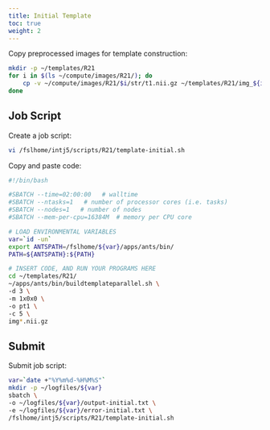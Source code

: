 ```yaml
---
title: Initial Template
toc: true
weight: 2
---
```


Copy preprocessed images for template construction:

``` bash
mkdir -p ~/templates/R21
for i in $(ls ~/compute/images/R21/); do
    cp -v ~/compute/images/R21/$i/str/t1.nii.gz ~/templates/R21/img_${i}.nii.gz;
done
```

## Job Script

Create a job script:

``` bash
vi /fslhome/intj5/scripts/R21/template-initial.sh
```

Copy and paste code:

``` bash
#!/bin/bash

#SBATCH --time=02:00:00   # walltime
#SBATCH --ntasks=1   # number of processor cores (i.e. tasks)
#SBATCH --nodes=1   # number of nodes
#SBATCH --mem-per-cpu=16384M  # memory per CPU core

# LOAD ENVIRONMENTAL VARIABLES
var=`id -un`
export ANTSPATH=/fslhome/${var}/apps/ants/bin/
PATH=${ANTSPATH}:${PATH}

# INSERT CODE, AND RUN YOUR PROGRAMS HERE
cd ~/templates/R21/
~/apps/ants/bin/buildtemplateparallel.sh \
-d 3 \
-m 1x0x0 \
-o pt1 \
-c 5 \
img*.nii.gz
```

## Submit 

Submit job script:

``` bash
var=`date +"%Y%m%d-%H%M%S"`
mkdir -p ~/logfiles/${var}
sbatch \
-o ~/logfiles/${var}/output-initial.txt \
-e ~/logfiles/${var}/error-initial.txt \
/fslhome/intj5/scripts/R21/template-initial.sh
```